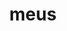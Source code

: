 ---
title: meus
meaning: my
ch: 7
pos: totadjective
femstem: me
femend: a
neutstem: me
neutend: um
---